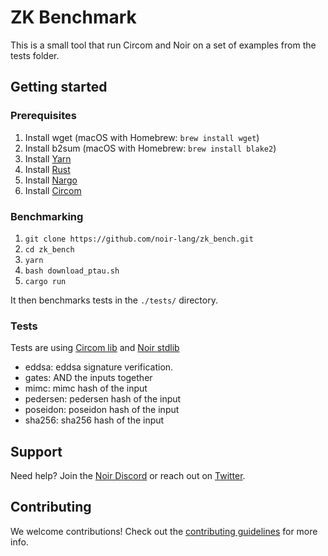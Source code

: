 # ZK Benchmark

This is a small tool that run Circom and Noir on a set of examples from the tests folder.



## Getting started

### Prerequisites

1. Install wget (macOS with Homebrew: `brew install wget`)
2. Install b2sum (macOS with Homebrew: `brew install blake2`)
3. Install [Yarn](https://classic.yarnpkg.com/lang/en/docs/install/)
4. Install [Rust](https://www.rust-lang.org/tools/install)
5. Install [Nargo](https://noir-lang.org/docs/getting_started/installation/)
6. Install [Circom](https://docs.circom.io/getting-started/installation/#installing-circom)

### Benchmarking

1. `git clone https://github.com/noir-lang/zk_bench.git`
2. `cd zk_bench`
3. `yarn`
4. `bash download_ptau.sh`
5. `cargo run`

It then benchmarks tests in the `./tests/` directory.

### Tests

Tests are using [Circom lib](https://github.com/iden3/circomlib/) and [Noir stdlib](https://github.com/noir-lang/noir/tree/master/noir_stdlib)

- eddsa: eddsa signature verification.
- gates: AND the inputs together
- mimc: mimc hash of the input
- pedersen: pedersen hash of the input
- poseidon: poseidon hash of the input
- sha256: sha256 hash of the input


## Support

Need help? Join the [Noir Discord](https://discord.gg/JtqzkdeQ6G) or reach out on [Twitter](https://twitter.com/NoirLang).

## Contributing

We welcome contributions! Check out the [contributing guidelines](./CONTRIBUTING.md) for more info.
